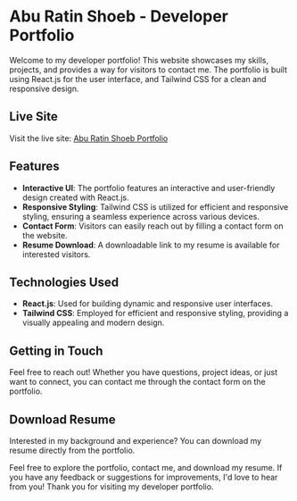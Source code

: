 # Abu Ratin Shoeb - Developer Portfolio

Welcome to my developer portfolio! This website showcases my skills, projects, and provides a way for visitors to contact me. The portfolio is built using React.js for the user interface, and Tailwind CSS for a clean and responsive design.

## Live Site

Visit the live site: [Abu Ratin Shoeb Portfolio](https://abu-ratin-shoeb.web.app/)

## Features

- **Interactive UI**: The portfolio features an interactive and user-friendly design created with React.js.
- **Responsive Styling**: Tailwind CSS is utilized for efficient and responsive styling, ensuring a seamless experience across various devices.
- **Contact Form**: Visitors can easily reach out by filling a contact form on the website.
- **Resume Download**: A downloadable link to my resume is available for interested visitors.

## Technologies Used

- **React.js**: Used for building dynamic and responsive user interfaces.
- **Tailwind CSS**: Employed for efficient and responsive styling, providing a visually appealing and modern design.

## Getting in Touch

Feel free to reach out! Whether you have questions, project ideas, or just want to connect, you can contact me through the contact form on the portfolio.

## Download Resume

Interested in my background and experience? You can download my resume directly from the portfolio.


Feel free to explore the portfolio, contact me, and download my resume. If you have any feedback or suggestions for improvements, I'd love to hear from you! Thank you for visiting my developer portfolio.